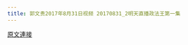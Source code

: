 ```yaml
---
title: 郭文贵2017年8月31日视频 20170831_2明天直播政法王第一集
---
```


[原文連接](https://gnews.org/ThreadView/53483555)


